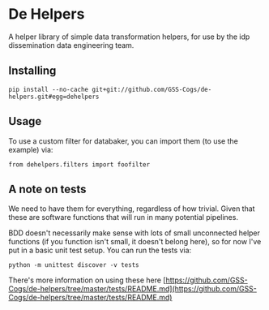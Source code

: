 # De Helpers

A helper library of simple data transformation helpers, for use by the idp dissemination data engineering team.

## Installing

`pip install --no-cache git+git://github.com/GSS-Cogs/de-helpers.git#egg=dehelpers`

## Usage

To use a custom filter for databaker, you can import them (to use the example) via:

```
from dehelpers.filters import foofilter 
```

## A note on tests

We need to have them for everything, regardless of how trivial. Given that these are software functions that will run in many potential pipelines.

BDD doesn't necessarily make sense with lots of small unconnected helper functions (if you function isn't small, it doesn't belong here), so for now I've put in a basic unit test setup. You can run the tests via:

```
python -m unittest discover -v tests
```

There's more information on using these here [https://github.com/GSS-Cogs/de-helpers/tree/master/tests/README.md](https://github.com/GSS-Cogs/de-helpers/tree/master/tests/README.md)


